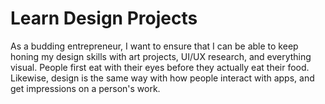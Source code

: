 # Learn Design Projects

As a budding entrepreneur, I want to ensure that I can be able to keep honing my design skills with art projects, UI/UX research, and everything visual. People first eat with their eyes before they actually eat their food. Likewise, design is the same way with how people interact with apps, and get impressions on a person's work.
